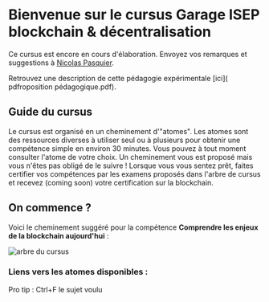 # Bienvenue sur le cursus Garage ISEP blockchain & décentralisation

Ce cursus est encore en cours d'élaboration. Envoyez vos remarques et 
suggestions à [Nicolas Pasquier](
https://www.messenger.com/t/nicolas.pasquier.319).

Retrouvez une description de cette pédagogie expérimentale [ici](
pdfroposition pédagogique.pdf).

## Guide du cursus

Le cursus est organisé en un cheminement d'"atomes". Les atomes sont des
ressources diverses à utiliser seul ou à plusieurs pour obtenir une compétence
simple en environ 30 minutes. Vous pouvez à tout moment consulter l'atome de 
votre choix. Un cheminement vous est proposé mais vous n'êtes pas obligé de le
suivre ! Lorsque vous vous sentez prêt, faites certifier vos compétences par
les examens proposés dans l'arbre de cursus et recevez (coming soon) votre
certification sur la blockchain.

## On commence ?

Voici le cheminement suggéré pour la compétence **Comprendre les enjeux de la
blockchain aujourd'hui** :

![arbre du cursus](imgrbreDeCursus.png)

### Liens vers les atomes disponibles :

Pro tip : Ctrl+F le sujet voulu

